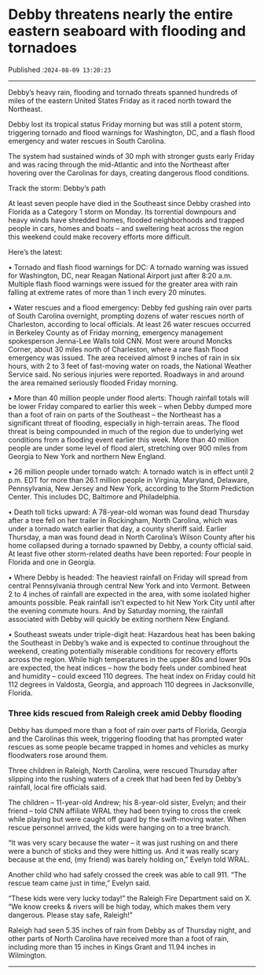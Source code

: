 # Debby threatens nearly the entire eastern seaboard with flooding and tornadoes

Published :`2024-08-09 13:20:23`

---

Debby’s heavy rain, flooding and tornado threats spanned hundreds of miles of the eastern United States Friday as it raced north toward the Northeast.

Debby lost its tropical status Friday morning but was still a potent storm, triggering tornado and flood warnings for Washington, DC, and a flash flood emergency and water rescues in South Carolina.

The system had sustained winds of 30 mph with stronger gusts early Friday and was racing through the mid-Atlantic and into the Northeast after hovering over the Carolinas for days, creating dangerous flood conditions.

Track the storm: Debby’s path

At least seven people have died in the Southeast since Debby crashed into Florida as a Category 1 storm on Monday. Its torrential downpours and heavy winds have shredded homes, flooded neighborhoods and trapped people in cars, homes and boats – and sweltering heat across the region this weekend could make recovery efforts more difficult.

Here’s the latest:

• Tornado and flash flood warnings for DC: A tornado warning was issued for Washington, DC, near Reagan National Airport just after 8:20 a.m. Multiple flash flood warnings were issued for the greater area with rain falling at extreme rates of more than 1 inch every 20 minutes.

• Water rescues and a flood emergency: Debby fed gushing rain over parts of South Carolina overnight, prompting dozens of water rescues north of Charleston, according to local officials. At least 26 water rescues occurred in Berkeley County as of Friday morning, emergency management spokesperson Jenna-Lee Walls told CNN. Most were around Moncks Corner, about 30 miles north of Charleston, where a rare flash flood emergency was issued. The area received almost 9 inches of rain in six hours, with 2 to 3 feet of fast-moving water on roads, the National Weather Service said. No serious injuries were reported. Roadways in and around the area remained seriously flooded Friday morning.

• More than 40 million people under flood alerts: Though rainfall totals will be lower Friday compared to earlier this week – when Debby dumped more than a foot of rain on parts of the Southeast – the Northeast has a significant threat of flooding, especially in high-terrain areas. The flood threat is being compounded in much of the region due to underlying wet conditions from a flooding event earlier this week. More than 40 million people are under some level of flood alert, stretching over 900 miles from Georgia to New York and northern New England.

• 26 million people under tornado watch: A tornado watch is in effect until 2 p.m. EDT for more than 26.1 million people in Virginia, Maryland, Delaware, Pennsylvania, New Jersey and New York, according to the Storm Prediction Center. This includes DC, Baltimore and Philadelphia.

• Death toll ticks upward: A 78-year-old woman was found dead Thursday after a tree fell on her trailer in Rockingham, North Carolina, which was under a tornado watch earlier that day, a county sheriff said. Earlier Thursday, a man was found dead in North Carolina’s Wilson County after his home collapsed during a tornado spawned by Debby, a county official said. At least five other storm-related deaths have been reported: Four people in Florida and one in Georgia.

• Where Debby is headed: The heaviest rainfall on Friday will spread from central Pennsylvania through central New York and into Vermont. Between 2 to 4 inches of rainfall are expected in the area, with some isolated higher amounts possible. Peak rainfall isn’t expected to hit New York City until after the evening commute hours. And by Saturday morning, the rainfall associated with Debby will quickly be exiting northern New England.

• Southeast sweats under triple-digit heat: Hazardous heat has been baking the Southeast in Debby’s wake and is expected to continue throughout the weekend, creating potentially miserable conditions for recovery efforts across the region. While high temperatures in the upper 80s and lower 90s are expected, the heat indices – how the body feels under combined heat and humidity – could exceed 110 degrees. The heat index on Friday could hit 112 degrees in Valdosta, Georgia, and approach 110 degrees in Jacksonville, Florida.

### Three kids rescued from Raleigh creek amid Debby flooding

Debby has dumped more than a foot of rain over parts of Florida, Georgia and the Carolinas this week, triggering flooding that has prompted water rescues as some people became trapped in homes and vehicles as murky floodwaters rose around them.

Three children in Raleigh, North Carolina, were rescued Thursday after slipping into the rushing waters of a creek that had been fed by Debby’s rainfall, local fire officials said.

The children – 11-year-old Andrew; his 8-year-old sister, Evelyn; and their friend – told CNN affiliate WRAL they had been trying to cross the creek while playing but were caught off guard by the swift-moving water. When rescue personnel arrived, the kids were hanging on to a tree branch.

“It was very scary because the water – it was just rushing on and there were a bunch of sticks and they were hitting us. And it was really scary because at the end, (my friend) was barely holding on,” Evelyn told WRAL.

Another child who had safely crossed the creek was able to call 911. “The rescue team came just in time,” Evelyn said.

“These kids were very lucky today!” the Raleigh Fire Department said on X. “We know creeks & rivers will be high today, which makes them very dangerous. Please stay safe, Raleigh!”

Raleigh had seen 5.35 inches of rain from Debby as of Thursday night, and other parts of North Carolina have received more than a foot of rain, including more than 15 inches in Kings Grant and 11.94 inches in Wilmington.

---

